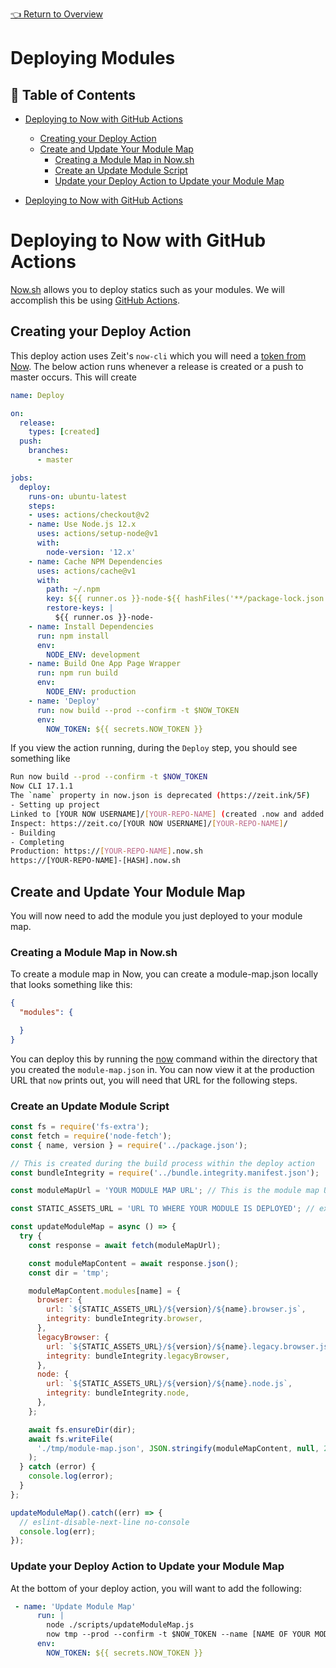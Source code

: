 [👈 Return to Overview](./Recipes.md)

# Deploying Modules

## 📖 Table of Contents

* [Deploying to Now with GitHub Actions](#deploying-to-now-with-github-actions)
  * [Creating your Deploy Action](#creating-your-deploy-action)
  * [Create and Update Your Module Map](#create-and-update-your-module-map)
    * [Creating a Module Map in Now.sh](#creating-a-module-map-in-nowsh)
    * [Create an Update Module Script](#create-an-update-module-script)
    * [Update your Deploy Action to Update your Module Map](#update-your-deploy-action-to-update-your-module-map)

* [Deploying to Now with GitHub Actions](#deploying-to-now-with-github-actions)

# Deploying to Now with GitHub Actions

[Now.sh](https://zeit.co/home) allows you to deploy statics such as your modules. We will accomplish this be using [GitHub Actions](https://github.com/features/actions).

## Creating your Deploy Action

This deploy action uses Zeit's `now-cli` which you will need a [token from Now](https://zeit.co/account/tokens). The below action runs whenever a release is created or a push to master occurs. This will create 

```yml
name: Deploy

on:
  release:
    types: [created]
  push:
    branches:
      - master

jobs:
  deploy:
    runs-on: ubuntu-latest
    steps:
    - uses: actions/checkout@v2
    - name: Use Node.js 12.x
      uses: actions/setup-node@v1
      with:
        node-version: '12.x'
    - name: Cache NPM Dependencies
      uses: actions/cache@v1
      with:
        path: ~/.npm
        key: ${{ runner.os }}-node-${{ hashFiles('**/package-lock.json') }}
        restore-keys: |
          ${{ runner.os }}-node-
    - name: Install Dependencies
      run: npm install
      env:
        NODE_ENV: development
    - name: Build One App Page Wrapper
      run: npm run build
      env:
        NODE_ENV: production
    - name: 'Deploy'
      run: now build --prod --confirm -t $NOW_TOKEN
      env:
        NOW_TOKEN: ${{ secrets.NOW_TOKEN }}
```

If you view the action running, during the `Deploy` step, you should see something like

```bash
Run now build --prod --confirm -t $NOW_TOKEN
Now CLI 17.1.1
The `name` property in now.json is deprecated (https://zeit.ink/5F)
- Setting up project
Linked to [YOUR NOW USERNAME]/[YOUR-REPO-NAME] (created .now and added it to .gitignore)
Inspect: https://zeit.co/[YOUR NOW USERNAME]/[YOUR-REPO-NAME]/
- Building
- Completing
Production: https://[YOUR-REPO-NAME].now.sh
https://[YOUR-REPO-NAME]-[HASH].now.sh
```

## Create and Update Your Module Map

You will now need to add the module you just deployed to your module map.

### Creating a Module Map in Now.sh

To create a module map in Now, you can create a module-map.json locally that looks something like this:

```json
{
  "modules": {

  }
}
```

You can deploy this by running the [now](https://zeit.co/docs/now-cli#commands/now/basic-usage) command within the directory that you created the `module-map.json` in. You can now view it at the production URL that `now` prints out, you will need that URL for the following steps.

### Create an Update Module Script

```javascript
const fs = require('fs-extra');
const fetch = require('node-fetch');
const { name, version } = require('../package.json');

// This is created during the build process within the deploy action
const bundleIntegrity = require('../bundle.integrity.manifest.json');

const moduleMapUrl = 'YOUR MODULE MAP URL'; // This is the module map URL you got in the previous step

const STATIC_ASSETS_URL = 'URL TO WHERE YOUR MODULE IS DEPLOYED'; // example 'https://my-module.now.sh'

const updateModuleMap = async () => {
  try {
    const response = await fetch(moduleMapUrl);

    const moduleMapContent = await response.json();
    const dir = 'tmp';

    moduleMapContent.modules[name] = {
      browser: {
        url: `${STATIC_ASSETS_URL}/${version}/${name}.browser.js`,
        integrity: bundleIntegrity.browser,
      },
      legacyBrowser: {
        url: `${STATIC_ASSETS_URL}/${version}/${name}.legacy.browser.js`,
        integrity: bundleIntegrity.legacyBrowser,
      },
      node: {
        url: `${STATIC_ASSETS_URL}/${version}/${name}.node.js`,
        integrity: bundleIntegrity.node,
      },
    };

    await fs.ensureDir(dir);
    await fs.writeFile(
      './tmp/module-map.json', JSON.stringify(moduleMapContent, null, 2)
    );
  } catch (error) {
    console.log(error);
  }
};

updateModuleMap().catch((err) => {
  // eslint-disable-next-line no-console
  console.log(err);
});
```

### Update your Deploy Action to Update your Module Map

At the bottom of your deploy action, you will want to add the following:

```yml
 - name: 'Update Module Map'
      run: |
        node ./scripts/updateModuleMap.js
        now tmp --prod --confirm -t $NOW_TOKEN --name [NAME OF YOUR MODULE MAP]
      env:
        NOW_TOKEN: ${{ secrets.NOW_TOKEN }}
```
